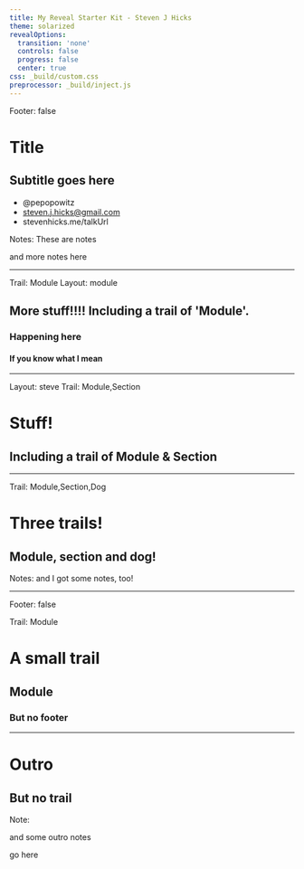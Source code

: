```yaml
---
title: My Reveal Starter Kit - Steven J Hicks
theme: solarized
revealOptions:
  transition: 'none'
  controls: false
  progress: false
  center: true
css: _build/custom.css
preprocessor: _build/inject.js
---
```

Footer: false

<!-- .slide: data-background="/images/title.jpg" class="title" -->

# Title

## Subtitle goes here

- @pepopowitz
- steven.j.hicks@gmail.com
- stevenhicks.me/talkUrl

Notes: These are notes

and more notes here

---

Trail: Module
Layout: module

## More stuff!!!! Including a trail of 'Module'.

### Happening here <!-- .element: class="fragment" -->

#### If you know what I mean <!-- .element: class="fragment" -->

---

Layout: steve
Trail: Module,Section

# Stuff!

## Including a trail of Module & Section

---

Trail: Module,Section,Dog

# Three trails!

## Module, section and dog!

Notes:
and I got some notes, too!

---

Footer: false

Trail: Module

# A small trail

## Module

### But no footer
---

# Outro

## But no trail

Note:

and some outro notes

go here
